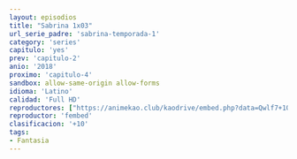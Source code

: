 ```yaml
---
layout: episodios
title: "Sabrina 1x03"
url_serie_padre: 'sabrina-temporada-1'
category: 'series'
capitulo: 'yes'
prev: 'capitulo-2'
anio: '2018'
proximo: 'capitulo-4'
sandbox: allow-same-origin allow-forms
idioma: 'Latino'
calidad: 'Full HD'
reproductores: ["https://animekao.club/kaodrive/embed.php?data=Qwlf7+1QSWyTmBsJqw6J5VwcGK9WdHt5hKDUwTr4ebtKFOVKfmftFCgtAxov2+vkK1sPyuSdXqOl3IT+Dvv2bLHiwO0q29fiw2FvAEILdePJawe/i4ZYltGcXv5XhbPkGPWdolFaRv0gHBENr2IXq7/YO9/9Fc6zwQNCGhdarnDwQGangN8ntG/2Ypz343VPbz/q+mBIZozk862isd/7H8X6KkY8EIaQiFf8NKZuox3Vr2MflIN8zxq3Rdd+DvZgkUOb03FrxXPmJOjMbEPEHU4y6SBAqSGdQpNwrVeKs4xxJSgbc0NIJu5lqiS5ZGNW6QDFKL8dvCBT040dK6Fe3DJZdirPiHWIl/S2nkJ8eQiLYTNlQvNXBtF7o3heOSdVfBAPKJ2jYJ/uLMO0pw1/Tw==","https://www.ilovefembed.best/v/0yngdclxjyyyw2x"]
reproductor: 'fembed'
clasificacion: '+10'
tags:
- Fantasia
---
```












